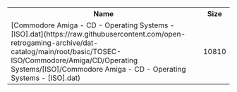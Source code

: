 <table>
<tr><th>Name</th><th>Size</th></tr>
<tr><td>[Commodore Amiga - CD - Operating Systems - [ISO].dat](https://raw.githubusercontent.com/open-retrogaming-archive/dat-catalog/main/root/basic/TOSEC-ISO/Commodore/Amiga/CD/Operating Systems/[ISO]/Commodore Amiga - CD - Operating Systems - [ISO].dat)</td><td>10810</td></tr>
</table>
